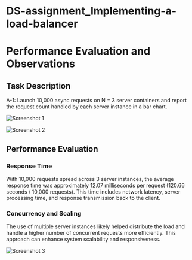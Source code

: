 # DS-assignment_Implementing-a-load-balancer

# Performance Evaluation and Observations

## Task Description
A-1: Launch 10,000 async requests on N = 3 server containers and report the request count handled by each server instance in a bar chart.

![Screenshot 1](https://res.cloudinary.com/dwh98o938/image/upload/v1714337744/Screenshot_2024-04-28_at_10.58.28_PM_cklsvo.png)



![Screenshot 2](https://res.cloudinary.com/dwh98o938/image/upload/v1714337745/Screenshot_2024-04-28_at_10.58.44_PM_s3vvko.png)

## Performance Evaluation

### Response Time
With 10,000 requests spread across 3 server instances, the average response time was approximately 12.07 milliseconds per request (120.66 seconds / 10,000 requests). This time includes network latency, server processing time, and response transmission back to the client.

### Concurrency and Scaling
The use of multiple server instances likely helped distribute the load and handle a higher number of concurrent requests more efficiently. This approach can enhance system scalability and responsiveness.

![Screenshot 3](https://res.cloudinary.com/dwh98o938/image/upload/v1714337745/Screenshot_2024-04-28_at_11.14.31_PM_gc5foa.png)
